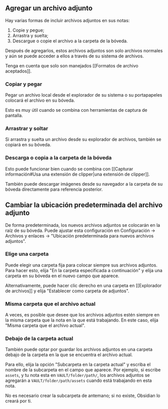 ## Agregar un archivo adjunto

Hay varias formas de incluir archivos adjuntos en sus notas:

1. Copie y pegue;
2. Arrastra y suelta;
3. Descargue o copie el archivo a la carpeta de la bóveda.

Después de agregarlos, estos archivos adjuntos son solo archivos normales y aún se puede acceder a ellos a través de su sistema de archivos.

Tenga en cuenta que solo son manejados [[Formatos de archivo aceptados]].

### Copiar y pegar

Pegar un archivo local desde el explorador de su sistema o su portapapeles colocará el archivo en su bóveda.

Esto es muy útil cuando se combina con herramientas de captura de pantalla.

### Arrastrar y soltar

Si arrastra y suelta un archivo desde su explorador de archivos, también se copiará en su bóveda.

### Descarga o copia a la carpeta de la bóveda

Esto puede funcionar bien cuando se combina con [[Capturar información#Usa una extensión de clipper|una extensión de clipper]].

También puede descargar imágenes desde su navegador a la carpeta de su bóveda directamente para referencia posterior.

## Cambiar la ubicación predeterminada del archivo adjunto

De forma predeterminada, los nuevos archivos adjuntos se colocarán en la raíz de su bóveda. Puede ajustar esta configuración en Configuración -> Archivos y enlaces -> "Ubicación predeterminada para nuevos archivos adjuntos".

### Elige una carpeta

Puede elegir una carpeta fija para colocar siempre sus archivos adjuntos. Para hacer esto, elija "En la carpeta especificada a continuación" y elija una carpeta en su bóveda en el nuevo campo que aparece.

Alternativamente, puede hacer clic derecho en una carpeta en [[Explorador de archivos]] y elija "Establecer como carpeta de adjuntos".

### Misma carpeta que el archivo actual

A veces, es posible que desee que los archivos adjuntos estén siempre en la misma carpeta que la nota en la que está trabajando. En este caso, elija "Misma carpeta que el archivo actual".

### Debajo de la carpeta actual

También puede optar por guardar los archivos adjuntos en una carpeta debajo de la carpeta en la que se encuentra el archivo actual.

Para ello, elija la opción "Subcarpeta en la carpeta actual" y escriba el nombre de la subcarpeta en el campo que aparece. Por ejemplo, si escribe `assets`, y tu nota esta en `VAULT/folder/path/`, los archivos adjuntos se agregarán a `VAULT/folder/path/assets` cuando está trabajando en esta nota.

No es necesario crear la subcarpeta de antemano; si no existe, Obsidian lo creará por ti.